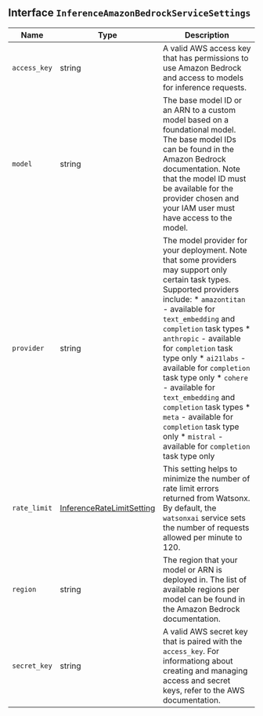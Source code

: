 ## Interface `InferenceAmazonBedrockServiceSettings`

| Name | Type | Description |
| - | - | - |
| `access_key` | string | A valid AWS access key that has permissions to use Amazon Bedrock and access to models for inference requests. |
| `model` | string | The base model ID or an ARN to a custom model based on a foundational model. The base model IDs can be found in the Amazon Bedrock documentation. Note that the model ID must be available for the provider chosen and your IAM user must have access to the model. |
| `provider` | string | The model provider for your deployment. Note that some providers may support only certain task types. Supported providers include: * `amazontitan` - available for `text_embedding` and `completion` task types * `anthropic` - available for `completion` task type only * `ai21labs` - available for `completion` task type only * `cohere` - available for `text_embedding` and `completion` task types * `meta` - available for `completion` task type only * `mistral` - available for `completion` task type only |
| `rate_limit` | [InferenceRateLimitSetting](./InferenceRateLimitSetting.md) | This setting helps to minimize the number of rate limit errors returned from Watsonx. By default, the `watsonxai` service sets the number of requests allowed per minute to 120. |
| `region` | string | The region that your model or ARN is deployed in. The list of available regions per model can be found in the Amazon Bedrock documentation. |
| `secret_key` | string | A valid AWS secret key that is paired with the `access_key`. For informationg about creating and managing access and secret keys, refer to the AWS documentation. |
